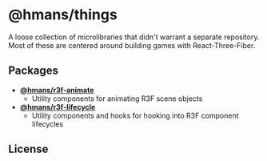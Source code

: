 # @hmans/things

A loose collection of microlibraries that didn't warrant a separate repository. Most of these are centered around building games with React-Three-Fiber.

## Packages

- **[@hmans/r3f-animate](https://github.com/hmans/things/tree/main/packages/hmans-r3f-animate)**
  - Utility components for animating R3F scene objects
- **[@hmans/r3f-lifecycle](https://github.com/hmans/things/tree/main/packages/hmans-r3f-lifecycle)**
  - Utility components and hooks for hooking into R3F component lifecycles

## License
